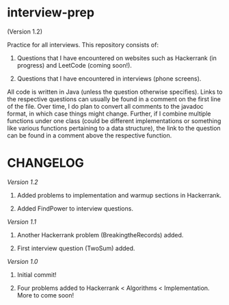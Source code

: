 interview-prep
==============

(Version 1.2)

Practice for all interviews. This repository consists of:

1.	Questions that I have encountered on websites such as Hackerrank (in progress) and LeetCode (coming soon!).

2.	Questions that I have encountered in interviews (phone screens).

All code is written in Java (unless the question otherwise specifies). Links to the respective questions can usually be found in a comment on the first line of the file. Over time, I do plan to convert all comments to the javadoc format, in which case things might change. Further, if I combine multiple functions under one class (could be different implementations or something like various functions pertaining to a data structure), the link to the question can be found in a comment above the respective function.

**CHANGELOG**
=============

*Version 1.2*

1.	Added problems to implementation and warmup sections in Hackerrank.

2.	Added FindPower to interview questions.

*Version 1.1*

1.	Another Hackerrank problem (BreakingtheRecords) added.

2.	First interview question (TwoSum) added.

*Version 1.0*

1.	Initial commit!

2.	Four problems added to Hackerrank < Algorithms < Implementation. More to come soon!
